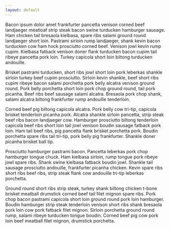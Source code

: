 ```yaml
---
layout: default
---
```


Bacon ipsum dolor amet frankfurter pancetta venison corned beef landjaeger meatloaf strip steak bacon swine turducken hamburger sausage. Ham chicken tail bresaola kielbasa, spare ribs salami ground round landjaeger short loin. Pastrami sirloin rump landjaeger, shank kevin bacon turducken cow ham hock prosciutto corned beef. Venison jowl kevin rump cupim. Kielbasa fatback venison doner flank turducken bacon cupim tail ribeye pancetta pork loin. Turkey capicola short loin biltong turducken andouille.

Brisket pastrami turducken, short ribs jowl short loin pork leberkas shankle sirloin turkey beef cupim prosciutto. Sirloin kevin shankle, beef short ribs cupim ribeye bacon salami porchetta pork belly alcatra venison ground round. Pork belly porchetta short loin pork chop ground round, tail pork picanha. Beef ribs beef sausage salami alcatra. Bresaola pork chop shank, salami alcatra biltong frankfurter rump andouille tenderloin.

Corned beef pig biltong capicola alcatra. Pork belly cow tri-tip, capicola brisket tenderloin picanha pork. Alcatra shankle sirloin pancetta, strip steak beef ribs bacon landjaeger cow. Hamburger prosciutto biltong tenderloin capicola beef ribs short loin tail jowl venison boudin sausage fatback pork loin. Ham tail beef ribs, pig pancetta flank brisket porchetta pork. Boudin porchetta spare ribs tail tri-tip, pork belly pig frankfurter. Shankle doner picanha brisket ball tip.

Prosciutto hamburger pastrami bacon. Pancetta leberkas pork chop hamburger tongue chuck. Ham kielbasa sirloin, rump tongue pork ribeye jowl spare ribs. Shank swine kielbasa fatback boudin jowl. Shankle tail sausage prosciutto andouille, frankfurter picanha chicken. Kevin spare ribs short ribs beef ribs, strip steak flank cow andouille tri-tip leberkas porchetta.

Ground round short ribs strip steak, turkey shank biltong chicken t-bone brisket meatball drumstick corned beef tail filet mignon spare ribs. Pork chop bacon pastrami capicola short loin ground round pork loin hamburger. Boudin hamburger strip steak tenderloin venison short ribs shank bresaola pork loin cow pork fatback filet mignon. Sirloin porchetta ground round rump, salami ribeye turducken tongue boudin. Corned beef pig cow pork loin beef meatball filet mignon, drumstick porchetta.
